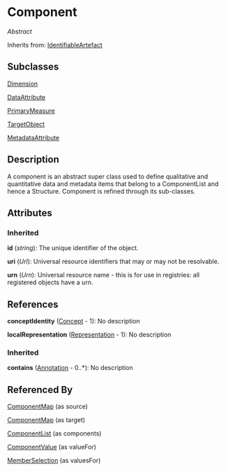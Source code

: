 
# Component

*Abstract*

Inherits from: [IdentifiableArtefact](IdentifiableArtefact.md)

## Subclasses

[Dimension](../DataStructure/Dimension.md)

[DataAttribute](../DataStructure/DataAttribute.md)

[PrimaryMeasure](../DataStructure/PrimaryMeasure.md)

[TargetObject](../MetadataStructure/TargetObject.md)

[MetadataAttribute](../MetadataStructure/MetadataAttribute.md)



## Description

A component is an abstract super class used to define qualitative and quantitative data and metadata items that belong to a ComponentList and hence a Structure. Component is refined through its sub-classes.


## Attributes

### Inherited

**id** (*string*): The unique identifier of the object.

**uri** (*Url*): Universal resource identifiers that may or may not be resolvable.

**urn** (*Urn*): Universal resource name - this is for use in registries: all registered objects have a urn.



## References

**conceptIdentity** ([Concept](../ConceptScheme/Concept.md) - 1): No description

**localRepresentation** ([Representation](Representation.md) - 1): No description

### Inherited

**contains** ([Annotation](Annotation.md) - 0..*): No description



## Referenced By

[ComponentMap](../Mapping/ComponentMap.md) (as source)

[ComponentMap](../Mapping/ComponentMap.md) (as target)

[ComponentList](ComponentList.md) (as components)

[ComponentValue](../MetadataStructure/ComponentValue.md) (as valueFor)

[MemberSelection](../Registry/MemberSelection.md) (as valuesFor)


